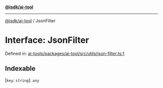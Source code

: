 [**@isdk/ai-tool**](../README.md)

***

[@isdk/ai-tool](../globals.md) / JsonFilter

# Interface: JsonFilter

Defined in: [ai-tools/packages/ai-tool/src/utils/json-filter.ts:1](https://github.com/isdk/ai-tool.js/blob/a24331161aecd2d7bbd8dc9f9cd3d984871261cb/src/utils/json-filter.ts#L1)

## Indexable

\[`key`: `string`\]: `any`
